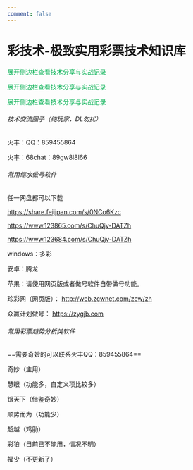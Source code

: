 ```yaml
---
comment: false
---
```

# 彩技术-极致实用彩票技术知识库

 <font color="#00b050">展开侧边栏查看技术分享与实战记录</font>
 
 <font color="#00b050">展开侧边栏查看技术分享与实战记录</font>
 
 <font color="#00b050">展开侧边栏查看技术分享与实战记录</font>

###### 技术交流圈子（纯玩家，DL勿扰）
  
  火丰：QQ：859455864
  
  火丰：68chat：89gw8l8l66
###### 常用缩水做号软件

任一网盘都可以下载

https://share.feijipan.com/s/0NCo6Kzc

https://www.123865.com/s/ChuQjv-DATZh

https://www.123684.com/s/ChuQjv-DATZh

windows：多彩 

安卓：腾龙

苹果：请使用网页版或者做号软件自带做号功能。

珍彩网（网页版）： http://web.zcwnet.com/zcw/zh

众赢计划做号： https://zygjb.com

###### 常用彩票趋势分析类软件

==需要奇妙的可以联系火丰QQ：859455864==

奇妙（主用）

慧眼（功能多，自定义项比较多）

银天下（借鉴奇妙）

顺势而为（功能少）

超越（鸡肋）

彩狼（目前已不能用，情况不明）

福少（不更新了）
